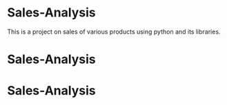 # Sales-Analysis
This is  a project on sales of various products using python and its libraries.
# Sales-Analysis
# Sales-Analysis
